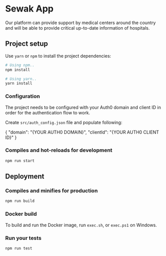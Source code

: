 # Sewak App
Our platform can provide support by medical centers around the country and will be able to provide critical up-to-date information of hospitals.

## Project setup

Use `yarn` or `npm` to install the project dependencies:

```bash
# Using npm..
npm install

# Using yarn..
yarn install
```

### Configuration

The project needs to be configured with your Auth0 domain and client ID in order for the authentication flow to work.

Create `src/auth_config.json` file and populate following:

{
  "domain": "{YOUR AUTH0 DOMAIN}",
  "clientId": "{YOUR AUTH0 CLIENT ID}"
}

### Compiles and hot-reloads for development

```bash
npm run start
```

## Deployment

### Compiles and minifies for production

```bash
npm run build
```

### Docker build

To build and run the Docker image, run `exec.sh`, or `exec.ps1` on Windows.

### Run your tests

```bash
npm run test
```

